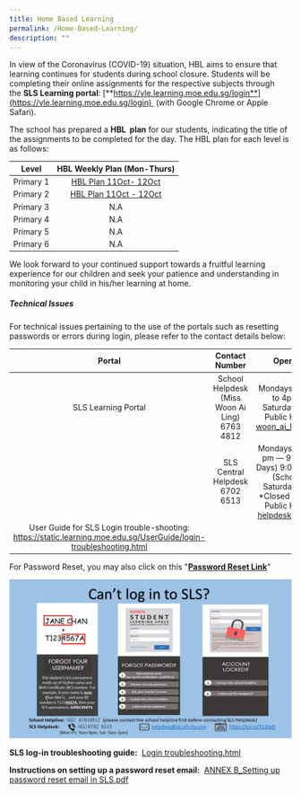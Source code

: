 ```yaml
---
title: Home Based Learning
permalink: /Home-Based-Learning/
description: ""
---
```

In view of the Coronavirus (COVID-19) situation, HBL aims to ensure that learning continues for students during school closure. Students will be completing their online assignments for the respective subjects through the **SLS Learning portal**: [**https://vle.learning.moe.edu.sg/login**](https://vle.learning.moe.edu.sg/login)  (with Google Chrome or Apple Safari).   

  

The school has prepared a **HBL  plan** for our students, indicating the title of the assignments to be completed for the day. The HBL plan for each level is as follows:

  

|   Level   | HBL Weekly Plan (Mon-Thurs) |
|:---------:|:---------------------------:|
| Primary 1 |    [ HBL Plan 11Oct- 12Oct](/files/Our%20Curriculum/Departments/ICT/Home%20Based%20Learning/P1%20HBL%20Plan_11%20Oct%20to%2012%20Oct_Final.pdf)    |
| Primary 2 |    [HBL Plan 11Oct - 12Oct](/files/Our%20Curriculum/Departments/ICT/Home%20Based%20Learning/P2%20HBL%20Plan_11%20Oct%20to%2012%20Oct_Final.pdf)   |
| Primary 3 |             N.A             |
| Primary 4 |             N.A             |
| Primary 5 |             N.A             |
| Primary 6 |              N.A            |

  

  

We look forward to your continued support towards a fruitful learning experience for our children and seek your patience and understanding in monitoring your child in his/her learning at home.   

  

  

##### **Technical Issues**


For technical issues pertaining to the use of the portals such as resetting passwords or errors during login, please refer to the contact details below:  

  

|                                                        Portal                                                       |                 Contact Number                 |                                                                                     Operating Hours                                                                                    |
|:-:|:-:|:--:|
|                                                 SLS Learning Portal                                                 | School Helpdesk (Miss Woon Ai Ling)  6763 4812 |                                     Mondays to Fridays: 8am to 4pm  Closed on Saturdays, Sunday and Public Holidays  Email: woon_ai_ling@moe.edu.sg                                    |
|                                                                                                                     |         SLS Central Helpdesk  6702 6513        | Mondays to Fridays: 4:00 pm ― 9:00 pm (School Days) 9:00 am ― 9:00 pm (School Holidays)  Saturdays: 9am - 3pm  *Closed on Sundays and Public Holidays  Email: helpdesk@sls.ufinity.com |
| User Guide for SLS Login trouble-shooting: https://static.learning.moe.edu.sg/UserGuide/login-troubleshooting.html  |                                                |                                                                                                                                                                                        |

  

For Password Reset, you may also click on this "[**Password Reset Link**](http://go.gov.sg/passwordresetform)"

  

![](/images/Our%20Curriculum/Departments/ICT/Home%20Based%20Learning/H1.jpg)

  
**SLS log-in troubleshooting guide:**  [Login troubleshooting.html](https://static.learning.moe.edu.sg/UserGuide/login-troubleshooting.html)  
  
**Instructions on setting up a password reset email:**  [ANNEX B\_Setting up password reset email in SLS.pdf](/files/Our%20Curriculum/Departments/ICT/Home%20Based%20Learning/ANNEX%20B_Setting%20up%20password%20reset%20email%20in%20SLS.pdf)